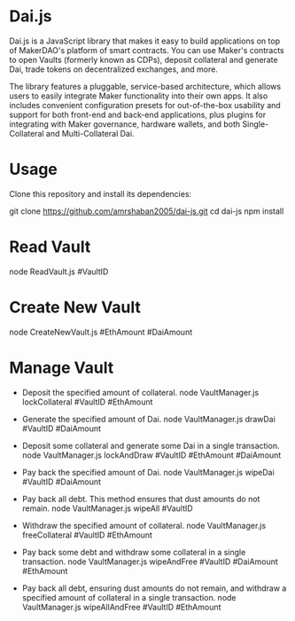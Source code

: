# Dai.js
Dai.js is a JavaScript library that makes it easy to build applications on top of MakerDAO's platform of smart contracts. You can use Maker's contracts to open Vaults (formerly known as CDPs), deposit collateral and generate Dai, trade tokens on decentralized exchanges, and more. 

The library features a pluggable, service-based architecture, which allows users to easily integrate Maker functionality into their own apps. It also includes convenient configuration presets for out-of-the-box usability and support for both front-end and back-end applications, plus plugins for integrating with Maker governance, hardware wallets, and both Single-Collateral and Multi-Collateral Dai.

# Usage

Clone this repository and install its dependencies:

git clone https://github.com/amrshaban2005/dai-js.git
cd dai-js
npm install

# Read Vault
node ReadVault.js #VaultID

# Create New Vault
node CreateNewVault.js #EthAmount #DaiAmount

# Manage Vault
- Deposit the specified amount of collateral.
node VaultManager.js lockCollateral #VaultID #EthAmount

- Generate the specified amount of Dai.
node VaultManager.js drawDai #VaultID #DaiAmount  

- Deposit some collateral and generate some Dai in a single transaction.
node VaultManager.js lockAndDraw #VaultID #EthAmount #DaiAmount 

- Pay back the specified amount of Dai. 
node VaultManager.js wipeDai #VaultID #DaiAmount 

- Pay back all debt. This method ensures that dust amounts do not remain.
node VaultManager.js wipeAll #VaultID 

- Withdraw the specified amount of collateral.
node VaultManager.js freeCollateral #VaultID #EthAmount 

- Pay back some debt and withdraw some collateral in a single transaction.
node VaultManager.js wipeAndFree #VaultID #DaiAmount #EthAmount 

- Pay back all debt, ensuring dust amounts do not remain, and withdraw a specified amount of collateral in a single transaction.
node VaultManager.js wipeAllAndFree #VaultID #EthAmount 
 
